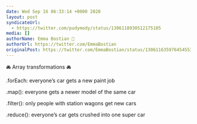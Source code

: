 ```yaml
---
date: Wed Sep 16 06:33:14 +0000 2020
layout: post
syndicateUrl:
  - https://twitter.com/pudymody/status/1306118930512175105
media: []
authorName: Emma Bostian 🐞
authorUrl: https://twitter.com/EmmaBostian
originalPost: https://twitter.com/EmmaBostian/status/1306116359764545538
---
```

🚘 Array transformations 🚘 

.forEach: everyone’s car gets a new paint job

.map(): everyone gets a newer model of the same car

.filter(): only people with station wagons get new cars

.reduce(): everyone’s car gets crushed into one super car

